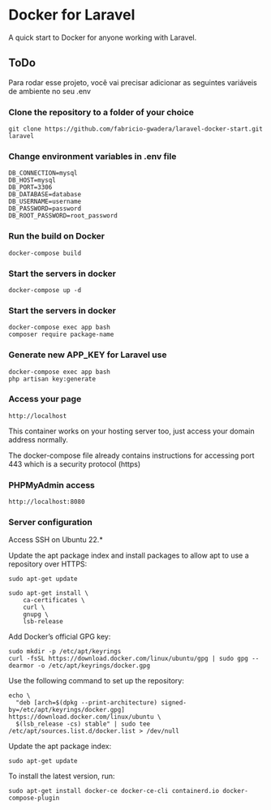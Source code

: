 
# Docker for Laravel

A quick start to Docker for anyone working with Laravel.



## ToDo

Para rodar esse projeto, você vai precisar adicionar as seguintes variáveis de ambiente no seu .env

### Clone the repository to a folder of your choice

`git clone https://github.com/fabricio-gwadera/laravel-docker-start.git laravel`

### Change environment variables in .env file

```
DB_CONNECTION=mysql
DB_HOST=mysql
DB_PORT=3306
DB_DATABASE=database
DB_USERNAME=username
DB_PASSWORD=password
DB_ROOT_PASSWORD=root_password
```

### Run the build on Docker

`docker-compose build`

### Start the servers in docker

`docker-compose up -d`

### Start the servers in docker

```
docker-compose exec app bash
composer require package-name
```

### Generate new APP_KEY for Laravel use
```
docker-compose exec app bash
php artisan key:generate
```

### Access your page

`http://localhost`

This container works on your hosting server too, just access your domain address normally.

The docker-compose file already contains instructions for accessing port 443 which is a security protocol (https)

### PHPMyAdmin access
`http://localhost:8080`

### Server configuration

Access SSH on Ubuntu 22.*

Update the apt package index and install packages to allow apt to use a repository over HTTPS:

`sudo apt-get update`

```
sudo apt-get install \
    ca-certificates \
    curl \
    gnupg \
    lsb-release
```

Add Docker’s official GPG key:

```
sudo mkdir -p /etc/apt/keyrings
curl -fsSL https://download.docker.com/linux/ubuntu/gpg | sudo gpg --dearmor -o /etc/apt/keyrings/docker.gpg
```

Use the following command to set up the repository:

```
echo \
  "deb [arch=$(dpkg --print-architecture) signed-by=/etc/apt/keyrings/docker.gpg] https://download.docker.com/linux/ubuntu \
  $(lsb_release -cs) stable" | sudo tee /etc/apt/sources.list.d/docker.list > /dev/null
```

Update the apt package index:

`sudo apt-get update`

To install the latest version, run:

`sudo apt-get install docker-ce docker-ce-cli containerd.io docker-compose-plugin`